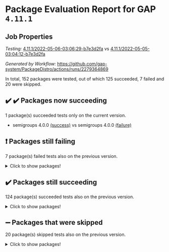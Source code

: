 # Package Evaluation Report for GAP `4.11.1`

## Job Properties

*Testing:* [4.11.1/2022-05-06-03:06:29-b7e3d2fa](https://github.com/gap-system/PackageDistro/blob/data/reports/4.11.1/2022-05-06-03:06:29-b7e3d2fa) vs [4.11.1/2022-05-05-03:04:12-b7e3d2fa](https://github.com/gap-system/PackageDistro/blob/data/reports/4.11.1/2022-05-05-03:04:12-b7e3d2fa)

*Generated by Workflow:* https://github.com/gap-system/PackageDistro/actions/runs/2279364869

In total, 152 packages were tested, out of which 125 succeeded, 7 failed and 20 were skipped.

## :heavy_check_mark: :heavy_check_mark: Packages now succeeding

1 package(s) succeeded tests only on the current version.
- semigroups 4.0.0 [(success)](https://github.com/gap-system/PackageDistro/runs/6316680902?check_suite_focus=true) vs semigroups 4.0.0 [(failure)](https://github.com/gap-system/PackageDistro/runs/6300096787?check_suite_focus=true)

## :exclamation: Packages still failing

7 package(s) failed tests also on the previous version.
<details><summary>Click to show packages!</summary>

- fining 1.4.1 [(failure)](https://github.com/gap-system/PackageDistro/runs/6316678943?check_suite_focus=true)
- francy 1.2.4 [(failure)](https://github.com/gap-system/PackageDistro/runs/6316679155?check_suite_focus=true)
- hap 1.39 [(failure)](https://github.com/gap-system/PackageDistro/runs/6316679461?check_suite_focus=true)
- normalizinterface 1.3.2 [(failure)](https://github.com/gap-system/PackageDistro/runs/6316680211?check_suite_focus=true)
- packagemanager 1.2 [(failure)](https://github.com/gap-system/PackageDistro/runs/6316680424?check_suite_focus=true)
- recog 1.3.2 [(failure)](https://github.com/gap-system/PackageDistro/runs/6316680790?check_suite_focus=true)
- transgrp 3.6.1 [(failure)](https://github.com/gap-system/PackageDistro/runs/6316681627?check_suite_focus=true)
</details>

## :heavy_check_mark: Packages still succeeding

124 package(s) succeeded tests also on the previous version.
<details><summary>Click to show packages!</summary>

- ace 5.4 [(success)](https://github.com/gap-system/PackageDistro/runs/6316677164?check_suite_focus=true)
- aclib 1.3.2 [(success)](https://github.com/gap-system/PackageDistro/runs/6316677209?check_suite_focus=true)
- agt 0.2 [(success)](https://github.com/gap-system/PackageDistro/runs/6316677296?check_suite_focus=true)
- alnuth 3.2.1 [(success)](https://github.com/gap-system/PackageDistro/runs/6316677373?check_suite_focus=true)
- anupq 3.2.6 [(success)](https://github.com/gap-system/PackageDistro/runs/6316677473?check_suite_focus=true)
- atlasrep 2.1.2 [(success)](https://github.com/gap-system/PackageDistro/runs/6316677582?check_suite_focus=true)
- autodoc 2022.03.10 [(success)](https://github.com/gap-system/PackageDistro/runs/6316677667?check_suite_focus=true)
- automata 1.15 [(success)](https://github.com/gap-system/PackageDistro/runs/6316677716?check_suite_focus=true)
- automgrp 1.3.2 [(success)](https://github.com/gap-system/PackageDistro/runs/6316677747?check_suite_focus=true)
- autpgrp 1.10.2 [(success)](https://github.com/gap-system/PackageDistro/runs/6316677789?check_suite_focus=true)
- cap 2022.05-02 [(success)](https://github.com/gap-system/PackageDistro/runs/6316677839?check_suite_focus=true)
- caratinterface 2.3.3 [(success)](https://github.com/gap-system/PackageDistro/runs/6316677866?check_suite_focus=true)
- cddinterface 2020.06.24 [(success)](https://github.com/gap-system/PackageDistro/runs/6316677900?check_suite_focus=true)
- circle 1.6.5 [(success)](https://github.com/gap-system/PackageDistro/runs/6316677939?check_suite_focus=true)
- cohomolo 1.6.10 [(success)](https://github.com/gap-system/PackageDistro/runs/6316677973?check_suite_focus=true)
- congruence 1.2.4 [(success)](https://github.com/gap-system/PackageDistro/runs/6316678011?check_suite_focus=true)
- corelg 1.56 [(success)](https://github.com/gap-system/PackageDistro/runs/6316678049?check_suite_focus=true)
- crime 1.6 [(success)](https://github.com/gap-system/PackageDistro/runs/6316678090?check_suite_focus=true)
- crisp 1.4.5 [(success)](https://github.com/gap-system/PackageDistro/runs/6316678126?check_suite_focus=true)
- crypting 0.10 [(success)](https://github.com/gap-system/PackageDistro/runs/6316678165?check_suite_focus=true)
- cryst 4.1.24 [(success)](https://github.com/gap-system/PackageDistro/runs/6316678211?check_suite_focus=true)
- crystcat 1.1.9 [(success)](https://github.com/gap-system/PackageDistro/runs/6316678251?check_suite_focus=true)
- ctbllib 1.3.4 [(success)](https://github.com/gap-system/PackageDistro/runs/6316678294?check_suite_focus=true)
- cubefree 1.19 [(success)](https://github.com/gap-system/PackageDistro/runs/6316678326?check_suite_focus=true)
- curlinterface 2.2.2 [(success)](https://github.com/gap-system/PackageDistro/runs/6316678367?check_suite_focus=true)
- cvec 2.7.5 [(success)](https://github.com/gap-system/PackageDistro/runs/6316678398?check_suite_focus=true)
- datastructures 0.2.7 [(success)](https://github.com/gap-system/PackageDistro/runs/6316678459?check_suite_focus=true)
- deepthought 1.0.5 [(success)](https://github.com/gap-system/PackageDistro/runs/6316678503?check_suite_focus=true)
- design 1.7 [(success)](https://github.com/gap-system/PackageDistro/runs/6316678546?check_suite_focus=true)
- difsets 2.3.1 [(success)](https://github.com/gap-system/PackageDistro/runs/6316678591?check_suite_focus=true)
- digraphs 1.5.2 [(success)](https://github.com/gap-system/PackageDistro/runs/6316678663?check_suite_focus=true)
- edim 1.3.5 [(success)](https://github.com/gap-system/PackageDistro/runs/6316678707?check_suite_focus=true)
- example 4.3.1 [(success)](https://github.com/gap-system/PackageDistro/runs/6316678746?check_suite_focus=true)
- factint 1.6.3 [(success)](https://github.com/gap-system/PackageDistro/runs/6316678836?check_suite_focus=true)
- ferret 1.0.7 [(success)](https://github.com/gap-system/PackageDistro/runs/6316678863?check_suite_focus=true)
- fga 1.4.0 [(success)](https://github.com/gap-system/PackageDistro/runs/6316678898?check_suite_focus=true)
- float 1.0.3 [(success)](https://github.com/gap-system/PackageDistro/runs/6316678972?check_suite_focus=true)
- format 1.4.3 [(success)](https://github.com/gap-system/PackageDistro/runs/6316679028?check_suite_focus=true)
- forms 1.2.7 [(success)](https://github.com/gap-system/PackageDistro/runs/6316679054?check_suite_focus=true)
- fplsa 1.2.5 [(success)](https://github.com/gap-system/PackageDistro/runs/6316679088?check_suite_focus=true)
- fr 2.4.8 [(success)](https://github.com/gap-system/PackageDistro/runs/6316679123?check_suite_focus=true)
- fwtree 1.3 [(success)](https://github.com/gap-system/PackageDistro/runs/6316679177?check_suite_focus=true)
- gbnp 1.0.5 [(success)](https://github.com/gap-system/PackageDistro/runs/6316679209?check_suite_focus=true)
- generalizedmorphismsforcap 2022.05-01 [(success)](https://github.com/gap-system/PackageDistro/runs/6316679237?check_suite_focus=true)
- genss 1.6.6 [(success)](https://github.com/gap-system/PackageDistro/runs/6316679267?check_suite_focus=true)
- gradedringforhomalg 2022.03-01 [(success)](https://github.com/gap-system/PackageDistro/runs/6316679302?check_suite_focus=true)
- grape 4.8.5 [(success)](https://github.com/gap-system/PackageDistro/runs/6316679329?check_suite_focus=true)
- groupoids 1.69 [(success)](https://github.com/gap-system/PackageDistro/runs/6316679345?check_suite_focus=true)
- grpconst 2.6.2 [(success)](https://github.com/gap-system/PackageDistro/runs/6316679372?check_suite_focus=true)
- guarana 0.96.3 [(success)](https://github.com/gap-system/PackageDistro/runs/6316679397?check_suite_focus=true)
- guava 3.16 [(success)](https://github.com/gap-system/PackageDistro/runs/6316679428?check_suite_focus=true)
- hapcryst 0.1.14 [(success)](https://github.com/gap-system/PackageDistro/runs/6316679489?check_suite_focus=true)
- hecke 1.5.3 [(success)](https://github.com/gap-system/PackageDistro/runs/6316679512?check_suite_focus=true)
- help 3.5 [(success)](https://github.com/gap-system/PackageDistro/runs/6316679543?check_suite_focus=true)
- idrel 2.43 [(success)](https://github.com/gap-system/PackageDistro/runs/6316679567?check_suite_focus=true)
- images 1.3.1 [(success)](https://github.com/gap-system/PackageDistro/runs/6316679593?check_suite_focus=true)
- intpic 0.2.4 [(success)](https://github.com/gap-system/PackageDistro/runs/6316679627?check_suite_focus=true)
- io 4.7.2 [(success)](https://github.com/gap-system/PackageDistro/runs/6316679655?check_suite_focus=true)
- irredsol 1.4.3 [(success)](https://github.com/gap-system/PackageDistro/runs/6316679675?check_suite_focus=true)
- json 2.1.0 [(success)](https://github.com/gap-system/PackageDistro/runs/6316679700?check_suite_focus=true)
- jupyterkernel 1.4.1 [(success)](https://github.com/gap-system/PackageDistro/runs/6316679720?check_suite_focus=true)
- jupyterviz 1.5.1 [(success)](https://github.com/gap-system/PackageDistro/runs/6316679746?check_suite_focus=true)
- kan 1.34 [(success)](https://github.com/gap-system/PackageDistro/runs/6316679771?check_suite_focus=true)
- kbmag 1.5.9 [(success)](https://github.com/gap-system/PackageDistro/runs/6316679790?check_suite_focus=true)
- laguna 3.9.5 [(success)](https://github.com/gap-system/PackageDistro/runs/6316679821?check_suite_focus=true)
- liealgdb 2.2.1 [(success)](https://github.com/gap-system/PackageDistro/runs/6316679845?check_suite_focus=true)
- liepring 2.6 [(success)](https://github.com/gap-system/PackageDistro/runs/6316679865?check_suite_focus=true)
- liering 2.4.2 [(success)](https://github.com/gap-system/PackageDistro/runs/6316679907?check_suite_focus=true)
- linearalgebraforcap 2022.05-02 [(success)](https://github.com/gap-system/PackageDistro/runs/6316679929?check_suite_focus=true)
- loops 3.4.1 [(success)](https://github.com/gap-system/PackageDistro/runs/6316679957?check_suite_focus=true)
- lpres 1.0.3 [(success)](https://github.com/gap-system/PackageDistro/runs/6316679987?check_suite_focus=true)
- majoranaalgebras 1.4 [(success)](https://github.com/gap-system/PackageDistro/runs/6316680009?check_suite_focus=true)
- mapclass 1.4.5 [(success)](https://github.com/gap-system/PackageDistro/runs/6316680031?check_suite_focus=true)
- matgrp 0.64 [(success)](https://github.com/gap-system/PackageDistro/runs/6316680051?check_suite_focus=true)
- modisom 2.5.2 [(success)](https://github.com/gap-system/PackageDistro/runs/6316680075?check_suite_focus=true)
- modulepresentationsforcap 2022.05-01 [(success)](https://github.com/gap-system/PackageDistro/runs/6316680096?check_suite_focus=true)
- monoidalcategories 2022.05-02 [(success)](https://github.com/gap-system/PackageDistro/runs/6316680113?check_suite_focus=true)
- nconvex 2020.11-04 [(success)](https://github.com/gap-system/PackageDistro/runs/6316680128?check_suite_focus=true)
- nilmat 1.4.1 [(success)](https://github.com/gap-system/PackageDistro/runs/6316680149?check_suite_focus=true)
- nock 1.5 [(success)](https://github.com/gap-system/PackageDistro/runs/6316680175?check_suite_focus=true)
- nq 2.5.8 [(success)](https://github.com/gap-system/PackageDistro/runs/6316680251?check_suite_focus=true)
- numericalsgps 1.3.0 [(success)](https://github.com/gap-system/PackageDistro/runs/6316680288?check_suite_focus=true)
- openmath 11.5.1 [(success)](https://github.com/gap-system/PackageDistro/runs/6316680325?check_suite_focus=true)
- orb 4.8.4 [(success)](https://github.com/gap-system/PackageDistro/runs/6316680389?check_suite_focus=true)
- patternclass 2.4.2 [(success)](https://github.com/gap-system/PackageDistro/runs/6316680451?check_suite_focus=true)
- permut 2.0.4 [(success)](https://github.com/gap-system/PackageDistro/runs/6316680482?check_suite_focus=true)
- polenta 1.3.10 [(success)](https://github.com/gap-system/PackageDistro/runs/6316680517?check_suite_focus=true)
- polymaking 0.8.6 [(success)](https://github.com/gap-system/PackageDistro/runs/6316680556?check_suite_focus=true)
- primgrp 3.4.2 [(success)](https://github.com/gap-system/PackageDistro/runs/6316680587?check_suite_focus=true)
- profiling 2.5.0 [(success)](https://github.com/gap-system/PackageDistro/runs/6316680614?check_suite_focus=true)
- qpa 1.33 [(success)](https://github.com/gap-system/PackageDistro/runs/6316680634?check_suite_focus=true)
- quagroup 1.8.3 [(success)](https://github.com/gap-system/PackageDistro/runs/6316680659?check_suite_focus=true)
- radiroot 2.9 [(success)](https://github.com/gap-system/PackageDistro/runs/6316680683?check_suite_focus=true)
- rcwa 4.6.4 [(success)](https://github.com/gap-system/PackageDistro/runs/6316680725?check_suite_focus=true)
- rds 1.8 [(success)](https://github.com/gap-system/PackageDistro/runs/6316680756?check_suite_focus=true)
- repndecomp 1.2.1 [(success)](https://github.com/gap-system/PackageDistro/runs/6316680807?check_suite_focus=true)
- repsn 3.1.0 [(success)](https://github.com/gap-system/PackageDistro/runs/6316680841?check_suite_focus=true)
- resclasses 4.7.2 [(success)](https://github.com/gap-system/PackageDistro/runs/6316680857?check_suite_focus=true)
- scscp 2.3.1 [(success)](https://github.com/gap-system/PackageDistro/runs/6316680883?check_suite_focus=true)
- sglppow 2.2 [(success)](https://github.com/gap-system/PackageDistro/runs/6316680919?check_suite_focus=true)
- sgpviz 0.999.5 [(success)](https://github.com/gap-system/PackageDistro/runs/6316680946?check_suite_focus=true)
- simpcomp 2.1.14 [(success)](https://github.com/gap-system/PackageDistro/runs/6316680965?check_suite_focus=true)
- singular 2020.12.18 [(success)](https://github.com/gap-system/PackageDistro/runs/6316680993?check_suite_focus=true)
- sla 1.5.3 [(success)](https://github.com/gap-system/PackageDistro/runs/6316681022?check_suite_focus=true)
- smallgrp 1.5 [(success)](https://github.com/gap-system/PackageDistro/runs/6316681051?check_suite_focus=true)
- smallsemi 0.6.13 [(success)](https://github.com/gap-system/PackageDistro/runs/6316681077?check_suite_focus=true)
- sonata 2.9.4 [(success)](https://github.com/gap-system/PackageDistro/runs/6316681103?check_suite_focus=true)
- sophus 1.25 [(success)](https://github.com/gap-system/PackageDistro/runs/6316681125?check_suite_focus=true)
- spinsym 1.5.2 [(success)](https://github.com/gap-system/PackageDistro/runs/6316681161?check_suite_focus=true)
- symbcompcc 1.3.2 [(success)](https://github.com/gap-system/PackageDistro/runs/6316681234?check_suite_focus=true)
- thelma 1.3 [(success)](https://github.com/gap-system/PackageDistro/runs/6316681326?check_suite_focus=true)
- tomlib 1.2.9 [(success)](https://github.com/gap-system/PackageDistro/runs/6316681440?check_suite_focus=true)
- toric 1.9.5 [(success)](https://github.com/gap-system/PackageDistro/runs/6316681532?check_suite_focus=true)
- ugaly 4.0.2 [(success)](https://github.com/gap-system/PackageDistro/runs/6316681696?check_suite_focus=true)
- unipot 1.5 [(success)](https://github.com/gap-system/PackageDistro/runs/6316681739?check_suite_focus=true)
- unitlib 4.1.0 [(success)](https://github.com/gap-system/PackageDistro/runs/6316681783?check_suite_focus=true)
- utils 0.72 [(success)](https://github.com/gap-system/PackageDistro/runs/6316681832?check_suite_focus=true)
- uuid 0.7 [(success)](https://github.com/gap-system/PackageDistro/runs/6316681857?check_suite_focus=true)
- walrus 0.9991 [(success)](https://github.com/gap-system/PackageDistro/runs/6316681890?check_suite_focus=true)
- wedderga 4.10.2 [(success)](https://github.com/gap-system/PackageDistro/runs/6316681927?check_suite_focus=true)
- xmod 2.88 [(success)](https://github.com/gap-system/PackageDistro/runs/6316681971?check_suite_focus=true)
- xmodalg 1.22 [(success)](https://github.com/gap-system/PackageDistro/runs/6316682004?check_suite_focus=true)
- yangbaxter 0.10.0 [(success)](https://github.com/gap-system/PackageDistro/runs/6316682051?check_suite_focus=true)
- zeromqinterface 0.13 [(success)](https://github.com/gap-system/PackageDistro/runs/6316682100?check_suite_focus=true)
</details>

## :heavy_minus_sign: Packages that were skipped

20 package(s) skipped tests also on the previous version.
<details><summary>Click to show packages!</summary>

- 4ti2interface 2022.03-01 [(skipped)](https://github.com/gap-system/PackageDistro/runs/6316600201?check_suite_focus=true)
- browse 1.8.14 [(skipped)](https://github.com/gap-system/PackageDistro/runs/6316600201?check_suite_focus=true)
- examplesforhomalg 2022.03-01 [(skipped)](https://github.com/gap-system/PackageDistro/runs/6316600201?check_suite_focus=true)
- gapdoc 1.6.5 [(skipped)](https://github.com/gap-system/PackageDistro/runs/6316600201?check_suite_focus=true)
- gauss 2022.03-01 [(skipped)](https://github.com/gap-system/PackageDistro/runs/6316600201?check_suite_focus=true)
- gaussforhomalg 2022.03-01 [(skipped)](https://github.com/gap-system/PackageDistro/runs/6316600201?check_suite_focus=true)
- gradedmodules 2022.03-01 [(skipped)](https://github.com/gap-system/PackageDistro/runs/6316600201?check_suite_focus=true)
- homalg 2022.03-01 [(skipped)](https://github.com/gap-system/PackageDistro/runs/6316600201?check_suite_focus=true)
- homalgtocas 2022.03-01 [(skipped)](https://github.com/gap-system/PackageDistro/runs/6316600201?check_suite_focus=true)
- io_forhomalg 2022.03-01 [(skipped)](https://github.com/gap-system/PackageDistro/runs/6316600201?check_suite_focus=true)
- itc 1.5.1 [(skipped)](https://github.com/gap-system/PackageDistro/runs/6316600201?check_suite_focus=true)
- localizeringforhomalg 2022.03-01 [(skipped)](https://github.com/gap-system/PackageDistro/runs/6316600201?check_suite_focus=true)
- matricesforhomalg 2022.04-01 [(skipped)](https://github.com/gap-system/PackageDistro/runs/6316600201?check_suite_focus=true)
- modules 2022.03-01 [(skipped)](https://github.com/gap-system/PackageDistro/runs/6316600201?check_suite_focus=true)
- polycyclic 2.16 [(skipped)](https://github.com/gap-system/PackageDistro/runs/6316600201?check_suite_focus=true)
- ringsforhomalg 2022.04-01 [(skipped)](https://github.com/gap-system/PackageDistro/runs/6316600201?check_suite_focus=true)
- sco 2022.03-01 [(skipped)](https://github.com/gap-system/PackageDistro/runs/6316600201?check_suite_focus=true)
- toolsforhomalg 2022.04-03 [(skipped)](https://github.com/gap-system/PackageDistro/runs/6316600201?check_suite_focus=true)
- toricvarieties 2022.03.23 [(skipped)](https://github.com/gap-system/PackageDistro/runs/6316600201?check_suite_focus=true)
- xgap 4.31 [(skipped)](https://github.com/gap-system/PackageDistro/runs/6316600201?check_suite_focus=true)
</details>

